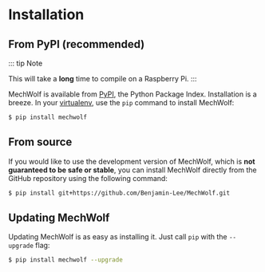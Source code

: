# Installation

## From PyPI (recommended)

::: tip Note

This will take a **long** time to compile on a Raspberry Pi.
:::

MechWolf is available from [PyPI](https://pypi.org), the Python Package
Index. Installation is a breeze. In your [virtualenv](/guide/gentle_intro#create-a-virtualenv-optional), use the `pip` command to install MechWolf:

```bash
$ pip install mechwolf
```

## From source

If you would like to use the development version of MechWolf, which is
**not guaranteed to be safe or stable**, you can install MechWolf
directly from the GitHub repository using the following command:

```bash
$ pip install git+https://github.com/Benjamin-Lee/MechWolf.git
```

## Updating MechWolf

Updating MechWolf is as easy as installing it. Just call `pip` with the
`--upgrade` flag:

```bash
$ pip install mechwolf --upgrade
```
